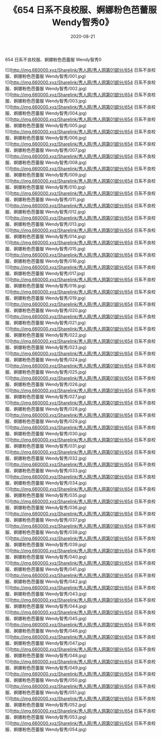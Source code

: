 ﻿---
layout: post
title:  《654 日系不良校服、婀娜粉色芭蕾服 Wendy智秀0》
date:   2020-08-21
img: http://img.660000.xyz/Sharelink/秀人网/秀人网第01部分/654 日系不良校服、婀娜粉色芭蕾服 Wendy智秀0/000.jpg
categories: [美女, 清纯, 唯美]
---

654 日系不良校服、婀娜粉色芭蕾服 Wendy智秀0

  ![](http://img.660000.xyz/Sharelink/秀人网/秀人网第01部分/654 日系不良校服、婀娜粉色芭蕾服 Wendy智秀/001.jpg) <br> ![](http://img.660000.xyz/Sharelink/秀人网/秀人网第01部分/654 日系不良校服、婀娜粉色芭蕾服 Wendy智秀/002.jpg) <br> ![](http://img.660000.xyz/Sharelink/秀人网/秀人网第01部分/654 日系不良校服、婀娜粉色芭蕾服 Wendy智秀/003.jpg) <br> ![](http://img.660000.xyz/Sharelink/秀人网/秀人网第01部分/654 日系不良校服、婀娜粉色芭蕾服 Wendy智秀/004.jpg) <br> ![](http://img.660000.xyz/Sharelink/秀人网/秀人网第01部分/654 日系不良校服、婀娜粉色芭蕾服 Wendy智秀/005.jpg) <br> ![](http://img.660000.xyz/Sharelink/秀人网/秀人网第01部分/654 日系不良校服、婀娜粉色芭蕾服 Wendy智秀/006.jpg) <br> ![](http://img.660000.xyz/Sharelink/秀人网/秀人网第01部分/654 日系不良校服、婀娜粉色芭蕾服 Wendy智秀/007.jpg) <br> ![](http://img.660000.xyz/Sharelink/秀人网/秀人网第01部分/654 日系不良校服、婀娜粉色芭蕾服 Wendy智秀/008.jpg) <br> ![](http://img.660000.xyz/Sharelink/秀人网/秀人网第01部分/654 日系不良校服、婀娜粉色芭蕾服 Wendy智秀/009.jpg) <br> ![](http://img.660000.xyz/Sharelink/秀人网/秀人网第01部分/654 日系不良校服、婀娜粉色芭蕾服 Wendy智秀/010.jpg) <br> ![](http://img.660000.xyz/Sharelink/秀人网/秀人网第01部分/654 日系不良校服、婀娜粉色芭蕾服 Wendy智秀/011.jpg) <br> ![](http://img.660000.xyz/Sharelink/秀人网/秀人网第01部分/654 日系不良校服、婀娜粉色芭蕾服 Wendy智秀/012.jpg) <br> ![](http://img.660000.xyz/Sharelink/秀人网/秀人网第01部分/654 日系不良校服、婀娜粉色芭蕾服 Wendy智秀/013.jpg) <br> ![](http://img.660000.xyz/Sharelink/秀人网/秀人网第01部分/654 日系不良校服、婀娜粉色芭蕾服 Wendy智秀/014.jpg) <br> ![](http://img.660000.xyz/Sharelink/秀人网/秀人网第01部分/654 日系不良校服、婀娜粉色芭蕾服 Wendy智秀/015.jpg) <br> ![](http://img.660000.xyz/Sharelink/秀人网/秀人网第01部分/654 日系不良校服、婀娜粉色芭蕾服 Wendy智秀/016.jpg) <br> ![](http://img.660000.xyz/Sharelink/秀人网/秀人网第01部分/654 日系不良校服、婀娜粉色芭蕾服 Wendy智秀/017.jpg) <br> ![](http://img.660000.xyz/Sharelink/秀人网/秀人网第01部分/654 日系不良校服、婀娜粉色芭蕾服 Wendy智秀/018.jpg) <br> ![](http://img.660000.xyz/Sharelink/秀人网/秀人网第01部分/654 日系不良校服、婀娜粉色芭蕾服 Wendy智秀/019.jpg) <br> ![](http://img.660000.xyz/Sharelink/秀人网/秀人网第01部分/654 日系不良校服、婀娜粉色芭蕾服 Wendy智秀/020.jpg) <br> ![](http://img.660000.xyz/Sharelink/秀人网/秀人网第01部分/654 日系不良校服、婀娜粉色芭蕾服 Wendy智秀/021.jpg) <br> ![](http://img.660000.xyz/Sharelink/秀人网/秀人网第01部分/654 日系不良校服、婀娜粉色芭蕾服 Wendy智秀/022.jpg) <br> ![](http://img.660000.xyz/Sharelink/秀人网/秀人网第01部分/654 日系不良校服、婀娜粉色芭蕾服 Wendy智秀/023.jpg) <br> ![](http://img.660000.xyz/Sharelink/秀人网/秀人网第01部分/654 日系不良校服、婀娜粉色芭蕾服 Wendy智秀/024.jpg) <br> ![](http://img.660000.xyz/Sharelink/秀人网/秀人网第01部分/654 日系不良校服、婀娜粉色芭蕾服 Wendy智秀/025.jpg) <br> ![](http://img.660000.xyz/Sharelink/秀人网/秀人网第01部分/654 日系不良校服、婀娜粉色芭蕾服 Wendy智秀/026.jpg) <br> ![](http://img.660000.xyz/Sharelink/秀人网/秀人网第01部分/654 日系不良校服、婀娜粉色芭蕾服 Wendy智秀/027.jpg) <br> ![](http://img.660000.xyz/Sharelink/秀人网/秀人网第01部分/654 日系不良校服、婀娜粉色芭蕾服 Wendy智秀/028.jpg) <br> ![](http://img.660000.xyz/Sharelink/秀人网/秀人网第01部分/654 日系不良校服、婀娜粉色芭蕾服 Wendy智秀/029.jpg) <br> ![](http://img.660000.xyz/Sharelink/秀人网/秀人网第01部分/654 日系不良校服、婀娜粉色芭蕾服 Wendy智秀/030.jpg) <br> ![](http://img.660000.xyz/Sharelink/秀人网/秀人网第01部分/654 日系不良校服、婀娜粉色芭蕾服 Wendy智秀/031.jpg) <br> ![](http://img.660000.xyz/Sharelink/秀人网/秀人网第01部分/654 日系不良校服、婀娜粉色芭蕾服 Wendy智秀/032.jpg) <br> ![](http://img.660000.xyz/Sharelink/秀人网/秀人网第01部分/654 日系不良校服、婀娜粉色芭蕾服 Wendy智秀/033.jpg) <br> ![](http://img.660000.xyz/Sharelink/秀人网/秀人网第01部分/654 日系不良校服、婀娜粉色芭蕾服 Wendy智秀/034.jpg) <br> ![](http://img.660000.xyz/Sharelink/秀人网/秀人网第01部分/654 日系不良校服、婀娜粉色芭蕾服 Wendy智秀/035.jpg) <br> ![](http://img.660000.xyz/Sharelink/秀人网/秀人网第01部分/654 日系不良校服、婀娜粉色芭蕾服 Wendy智秀/036.jpg) <br> ![](http://img.660000.xyz/Sharelink/秀人网/秀人网第01部分/654 日系不良校服、婀娜粉色芭蕾服 Wendy智秀/037.jpg) <br> ![](http://img.660000.xyz/Sharelink/秀人网/秀人网第01部分/654 日系不良校服、婀娜粉色芭蕾服 Wendy智秀/038.jpg) <br> ![](http://img.660000.xyz/Sharelink/秀人网/秀人网第01部分/654 日系不良校服、婀娜粉色芭蕾服 Wendy智秀/039.jpg) <br> ![](http://img.660000.xyz/Sharelink/秀人网/秀人网第01部分/654 日系不良校服、婀娜粉色芭蕾服 Wendy智秀/040.jpg) <br> ![](http://img.660000.xyz/Sharelink/秀人网/秀人网第01部分/654 日系不良校服、婀娜粉色芭蕾服 Wendy智秀/041.jpg) <br> ![](http://img.660000.xyz/Sharelink/秀人网/秀人网第01部分/654 日系不良校服、婀娜粉色芭蕾服 Wendy智秀/042.jpg) <br> ![](http://img.660000.xyz/Sharelink/秀人网/秀人网第01部分/654 日系不良校服、婀娜粉色芭蕾服 Wendy智秀/043.jpg) <br> ![](http://img.660000.xyz/Sharelink/秀人网/秀人网第01部分/654 日系不良校服、婀娜粉色芭蕾服 Wendy智秀/044.jpg) <br> ![](http://img.660000.xyz/Sharelink/秀人网/秀人网第01部分/654 日系不良校服、婀娜粉色芭蕾服 Wendy智秀/045.jpg) <br> ![](http://img.660000.xyz/Sharelink/秀人网/秀人网第01部分/654 日系不良校服、婀娜粉色芭蕾服 Wendy智秀/046.jpg) <br> ![](http://img.660000.xyz/Sharelink/秀人网/秀人网第01部分/654 日系不良校服、婀娜粉色芭蕾服 Wendy智秀/047.jpg) <br> ![](http://img.660000.xyz/Sharelink/秀人网/秀人网第01部分/654 日系不良校服、婀娜粉色芭蕾服 Wendy智秀/048.jpg) <br> ![](http://img.660000.xyz/Sharelink/秀人网/秀人网第01部分/654 日系不良校服、婀娜粉色芭蕾服 Wendy智秀/049.jpg) <br> ![](http://img.660000.xyz/Sharelink/秀人网/秀人网第01部分/654 日系不良校服、婀娜粉色芭蕾服 Wendy智秀/050.jpg) <br> ![](http://img.660000.xyz/Sharelink/秀人网/秀人网第01部分/654 日系不良校服、婀娜粉色芭蕾服 Wendy智秀/051.jpg) <br> ![](http://img.660000.xyz/Sharelink/秀人网/秀人网第01部分/654 日系不良校服、婀娜粉色芭蕾服 Wendy智秀/052.jpg) <br> ![](http://img.660000.xyz/Sharelink/秀人网/秀人网第01部分/654 日系不良校服、婀娜粉色芭蕾服 Wendy智秀/053.jpg) <br> ![](http://img.660000.xyz/Sharelink/秀人网/秀人网第01部分/654 日系不良校服、婀娜粉色芭蕾服 Wendy智秀/054.jpg) <br>